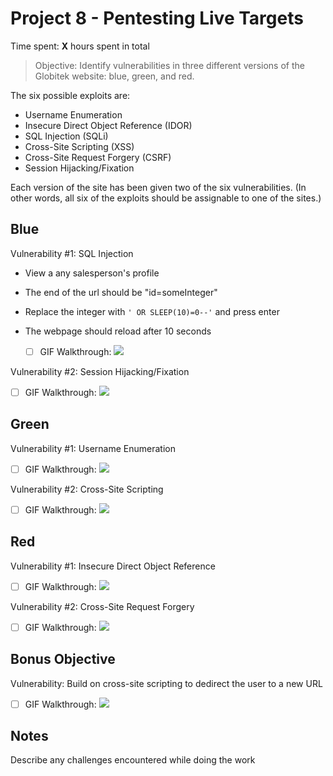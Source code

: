 # Project 8 - Pentesting Live Targets

Time spent: **X** hours spent in total

> Objective: Identify vulnerabilities in three different versions of the Globitek website: blue, green, and red.

The six possible exploits are:
* Username Enumeration
* Insecure Direct Object Reference (IDOR)
* SQL Injection (SQLi)
* Cross-Site Scripting (XSS)
* Cross-Site Request Forgery (CSRF)
* Session Hijacking/Fixation

Each version of the site has been given two of the six vulnerabilities. (In other words, all six of the exploits should be assignable to one of the sites.)

## Blue

Vulnerability #1: SQL Injection
* View a any salesperson's profile
* The end of the url should be "id=someInteger"
* Replace the integer with ```' OR SLEEP(10)=0--'``` and press enter
* The webpage should reload after 10 seconds

  - [ ] GIF Walkthrough: ![](https://i.imgur.com/PlGJagH.gif)

Vulnerability #2: Session Hijacking/Fixation
  - [ ] GIF Walkthrough: ![](https://i.imgur.com/MJgbz9K.gif)


## Green

Vulnerability #1: Username Enumeration
  - [ ] GIF Walkthrough: ![](https://i.imgur.com/BqJcyXR.gif)

Vulnerability #2: Cross-Site Scripting
  - [ ] GIF Walkthrough: ![](https://i.imgur.com/esx4HyK.gif)


## Red

Vulnerability #1: Insecure Direct Object Reference
  - [ ] GIF Walkthrough: ![](https://i.imgur.com/dOBXRlO.gif)

Vulnerability #2: Cross-Site Request Forgery
  - [ ] GIF Walkthrough: ![](https://i.imgur.com/6sB7IlD.gif)


## Bonus Objective

Vulnerability: Build on cross-site scripting to dedirect the user to a new URL
  - [ ] GIF Walkthrough: ![](https://i.imgur.com/NMNsFw7.gif)


## Notes

Describe any challenges encountered while doing the work
